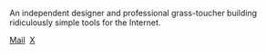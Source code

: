 An independent designer and professional grass-toucher building ridiculously simple tools for the Internet.

[Mail](mailto:hayleyjolliffe@proton.me)&nbsp;
[X](https://x.com/hayleyjolliffe)&nbsp;
